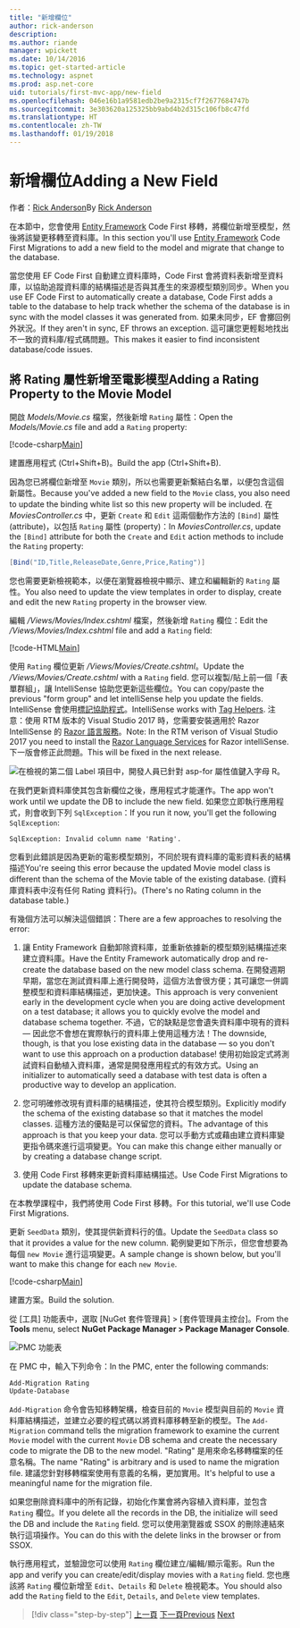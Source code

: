 ```yaml
---
title: "新增欄位"
author: rick-anderson
description: 
ms.author: riande
manager: wpickett
ms.date: 10/14/2016
ms.topic: get-started-article
ms.technology: aspnet
ms.prod: asp.net-core
uid: tutorials/first-mvc-app/new-field
ms.openlocfilehash: 046e16b1a9581edb2be9a2315cf7f2677684747b
ms.sourcegitcommit: 3e303620a125325bb9abd4b2d315c106fb8c47fd
ms.translationtype: HT
ms.contentlocale: zh-TW
ms.lasthandoff: 01/19/2018
---
```

# <a name="adding-a-new-field"></a><span data-ttu-id="e5ea1-102">新增欄位</span><span class="sxs-lookup"><span data-stu-id="e5ea1-102">Adding a New Field</span></span>

<span data-ttu-id="e5ea1-103">作者：[Rick Anderson](https://twitter.com/RickAndMSFT)</span><span class="sxs-lookup"><span data-stu-id="e5ea1-103">By [Rick Anderson](https://twitter.com/RickAndMSFT)</span></span>

<span data-ttu-id="e5ea1-104">在本節中，您會使用 [Entity Framework](https://docs.microsoft.com/ef/core/get-started/aspnetcore/new-db) Code First 移轉，將欄位新增至模型，然後將該變更移轉至資料庫。</span><span class="sxs-lookup"><span data-stu-id="e5ea1-104">In this section you'll use [Entity Framework](https://docs.microsoft.com/ef/core/get-started/aspnetcore/new-db) Code First Migrations to add a new field to the model and migrate that change to the database.</span></span>

<span data-ttu-id="e5ea1-105">當您使用 EF Code First 自動建立資料庫時，Code First 會將資料表新增至資料庫，以協助追蹤資料庫的結構描述是否與其產生的來源模型類別同步。</span><span class="sxs-lookup"><span data-stu-id="e5ea1-105">When you use EF Code First to automatically create a database, Code First adds a table to the database to help track whether the schema of the database is in sync with the model classes it was generated from.</span></span> <span data-ttu-id="e5ea1-106">如果未同步，EF 會擲回例外狀況。</span><span class="sxs-lookup"><span data-stu-id="e5ea1-106">If they aren't in sync, EF throws an exception.</span></span> <span data-ttu-id="e5ea1-107">這可讓您更輕鬆地找出不一致的資料庫/程式碼問題。</span><span class="sxs-lookup"><span data-stu-id="e5ea1-107">This makes it easier to find inconsistent database/code issues.</span></span>

## <a name="adding-a-rating-property-to-the-movie-model"></a><span data-ttu-id="e5ea1-108">將 Rating 屬性新增至電影模型</span><span class="sxs-lookup"><span data-stu-id="e5ea1-108">Adding a Rating Property to the Movie Model</span></span>

<span data-ttu-id="e5ea1-109">開啟 *Models/Movie.cs* 檔案，然後新增 `Rating` 屬性：</span><span class="sxs-lookup"><span data-stu-id="e5ea1-109">Open the *Models/Movie.cs* file and add a `Rating` property:</span></span>

[!code-csharp[Main](start-mvc/sample/MvcMovie/Models/MovieDateRating.cs?highlight=11&range=7-18)]

<span data-ttu-id="e5ea1-110">建置應用程式 (Ctrl+Shift+B)。</span><span class="sxs-lookup"><span data-stu-id="e5ea1-110">Build the app (Ctrl+Shift+B).</span></span>

<span data-ttu-id="e5ea1-111">因為您已將欄位新增至 `Movie` 類別，所以也需要更新繫結白名單，以便包含這個新屬性。</span><span class="sxs-lookup"><span data-stu-id="e5ea1-111">Because you've added a new field to the `Movie` class, you also need to update the binding white list so this new property will be included.</span></span> <span data-ttu-id="e5ea1-112">在 *MoviesController.cs* 中，更新 `Create` 和 `Edit` 這兩個動作方法的 `[Bind]` 屬性 (attribute)，以包括 `Rating` 屬性 (property)：</span><span class="sxs-lookup"><span data-stu-id="e5ea1-112">In *MoviesController.cs*, update the `[Bind]` attribute for both the `Create` and `Edit` action methods to include the `Rating` property:</span></span>

```csharp
[Bind("ID,Title,ReleaseDate,Genre,Price,Rating")]
   ```

<span data-ttu-id="e5ea1-113">您也需要更新檢視範本，以便在瀏覽器檢視中顯示、建立和編輯新的 `Rating` 屬性。</span><span class="sxs-lookup"><span data-stu-id="e5ea1-113">You also need to update the view templates in order to display, create and edit the new `Rating` property in the browser view.</span></span>

<span data-ttu-id="e5ea1-114">編輯 */Views/Movies/Index.cshtml* 檔案，然後新增 `Rating` 欄位：</span><span class="sxs-lookup"><span data-stu-id="e5ea1-114">Edit the */Views/Movies/Index.cshtml* file and add a `Rating` field:</span></span>

[!code-HTML[Main](start-mvc/sample/MvcMovie/Views/Movies/IndexGenreRating.cshtml?highlight=17,39&range=24-64)]

<span data-ttu-id="e5ea1-115">使用 `Rating` 欄位更新 */Views/Movies/Create.cshtml*。</span><span class="sxs-lookup"><span data-stu-id="e5ea1-115">Update the */Views/Movies/Create.cshtml* with a `Rating` field.</span></span> <span data-ttu-id="e5ea1-116">您可以複製/貼上前一個「表單群組」，讓 IntelliSense 協助您更新這些欄位。</span><span class="sxs-lookup"><span data-stu-id="e5ea1-116">You can copy/paste the previous "form group" and let intelliSense help you update the fields.</span></span> <span data-ttu-id="e5ea1-117">IntelliSense 會使用[標記協助程式](xref:mvc/views/tag-helpers/intro)。</span><span class="sxs-lookup"><span data-stu-id="e5ea1-117">IntelliSense works with [Tag Helpers](xref:mvc/views/tag-helpers/intro).</span></span> <span data-ttu-id="e5ea1-118">注意：使用 RTM 版本的 Visual Studio 2017 時，您需要安裝適用於 Razor IntelliSense 的 [Razor 語言服務](https://marketplace.visualstudio.com/items?itemName=ms-madsk.RazorLanguageServices)。</span><span class="sxs-lookup"><span data-stu-id="e5ea1-118">Note: In the RTM verison of Visual Studio 2017 you need to install the [Razor Language Services](https://marketplace.visualstudio.com/items?itemName=ms-madsk.RazorLanguageServices) for Razor intelliSense.</span></span> <span data-ttu-id="e5ea1-119">下一版會修正此問題。</span><span class="sxs-lookup"><span data-stu-id="e5ea1-119">This will be fixed in the next release.</span></span>

![在檢視的第二個 Label 項目中，開發人員已針對 asp-for 屬性值鍵入字母 R。](new-field/_static/cr.png)

<span data-ttu-id="e5ea1-123">在我們更新資料庫使其包含新欄位之後，應用程式才能運作。</span><span class="sxs-lookup"><span data-stu-id="e5ea1-123">The app won't work until we update the DB to include the new field.</span></span> <span data-ttu-id="e5ea1-124">如果您立即執行應用程式，則會收到下列 `SqlException`：</span><span class="sxs-lookup"><span data-stu-id="e5ea1-124">If you run it now, you'll get the following `SqlException`:</span></span>

`SqlException: Invalid column name 'Rating'.`

<span data-ttu-id="e5ea1-125">您看到此錯誤是因為更新的電影模型類別，不同於現有資料庫的電影資料表的結構描述</span><span class="sxs-lookup"><span data-stu-id="e5ea1-125">You're seeing this error because the updated Movie model class is different than the schema of the Movie table of the existing database.</span></span> <span data-ttu-id="e5ea1-126">(資料庫資料表中沒有任何 Rating 資料行)。</span><span class="sxs-lookup"><span data-stu-id="e5ea1-126">(There's no Rating column in the database table.)</span></span>

<span data-ttu-id="e5ea1-127">有幾個方法可以解決這個錯誤：</span><span class="sxs-lookup"><span data-stu-id="e5ea1-127">There are a few approaches to resolving the error:</span></span>

1. <span data-ttu-id="e5ea1-128">讓 Entity Framework 自動卸除資料庫，並重新依據新的模型類別結構描述來建立資料庫。</span><span class="sxs-lookup"><span data-stu-id="e5ea1-128">Have the Entity Framework automatically drop and re-create the database based on the new model class schema.</span></span> <span data-ttu-id="e5ea1-129">在開發週期早期，當您在測試資料庫上進行開發時，這個方法會很方便；其可讓您一併調整模型和資料庫結構描述，更加快速。</span><span class="sxs-lookup"><span data-stu-id="e5ea1-129">This approach is very convenient early in the development cycle when you are doing active development on a test database; it allows you to quickly evolve the model and database schema together.</span></span> <span data-ttu-id="e5ea1-130">不過，它的缺點是您會遺失資料庫中現有的資料 — 因此您不會想在實際執行的資料庫上使用這種方法！</span><span class="sxs-lookup"><span data-stu-id="e5ea1-130">The downside, though, is that you lose existing data in the database — so you don't want to use this approach on a production database!</span></span> <span data-ttu-id="e5ea1-131">使用初始設定式將測試資料自動植入資料庫，通常是開發應用程式的有效方式。</span><span class="sxs-lookup"><span data-stu-id="e5ea1-131">Using an initializer to automatically seed a database with test data is often a productive way to develop an application.</span></span>

2. <span data-ttu-id="e5ea1-132">您可明確修改現有資料庫的結構描述，使其符合模型類別。</span><span class="sxs-lookup"><span data-stu-id="e5ea1-132">Explicitly modify the schema of the existing database so that it matches the model classes.</span></span> <span data-ttu-id="e5ea1-133">這種方法的優點是可以保留您的資料。</span><span class="sxs-lookup"><span data-stu-id="e5ea1-133">The advantage of this approach is that you keep your data.</span></span> <span data-ttu-id="e5ea1-134">您可以手動方式或藉由建立資料庫變更指令碼來進行這項變更。</span><span class="sxs-lookup"><span data-stu-id="e5ea1-134">You can make this change either manually or by creating a database change script.</span></span>

3. <span data-ttu-id="e5ea1-135">使用 Code First 移轉來更新資料庫結構描述。</span><span class="sxs-lookup"><span data-stu-id="e5ea1-135">Use Code First Migrations to update the database schema.</span></span>

<span data-ttu-id="e5ea1-136">在本教學課程中，我們將使用 Code First 移轉。</span><span class="sxs-lookup"><span data-stu-id="e5ea1-136">For this tutorial, we'll use Code First Migrations.</span></span>

<span data-ttu-id="e5ea1-137">更新 `SeedData` 類別，使其提供新資料行的值。</span><span class="sxs-lookup"><span data-stu-id="e5ea1-137">Update the `SeedData` class so that it provides a value for the new column.</span></span> <span data-ttu-id="e5ea1-138">範例變更如下所示，但您會想要為每個 `new Movie` 進行這項變更。</span><span class="sxs-lookup"><span data-stu-id="e5ea1-138">A sample change is shown below, but you'll want to make this change for each `new Movie`.</span></span>

[!code-csharp[Main](start-mvc/sample/MvcMovie/Models/SeedDataRating.cs?name=snippet1&highlight=6)]

<span data-ttu-id="e5ea1-139">建置方案。</span><span class="sxs-lookup"><span data-stu-id="e5ea1-139">Build the solution.</span></span>

<span data-ttu-id="e5ea1-140">從 [工具] 功能表中，選取 [NuGet 套件管理員] > [套件管理員主控台]。</span><span class="sxs-lookup"><span data-stu-id="e5ea1-140">From the **Tools** menu, select **NuGet Package Manager > Package Manager Console**.</span></span>

  ![PMC 功能表](adding-model/_static/pmc.png)

<span data-ttu-id="e5ea1-142">在 PMC 中，輸入下列命令：</span><span class="sxs-lookup"><span data-stu-id="e5ea1-142">In the PMC, enter the following commands:</span></span>

```powershell
Add-Migration Rating
Update-Database
```

<span data-ttu-id="e5ea1-143">`Add-Migration` 命令會告知移轉架構，檢查目前的 `Movie` 模型與目前的 `Movie` 資料庫結構描述，並建立必要的程式碼以將資料庫移轉至新的模型。</span><span class="sxs-lookup"><span data-stu-id="e5ea1-143">The `Add-Migration` command tells the migration framework to examine the current `Movie` model with the current `Movie` DB schema and create the necessary code to migrate the DB to the new model.</span></span> <span data-ttu-id="e5ea1-144">"Rating" 是用來命名移轉檔案的任意名稱。</span><span class="sxs-lookup"><span data-stu-id="e5ea1-144">The name "Rating" is arbitrary and is used to name the migration file.</span></span> <span data-ttu-id="e5ea1-145">建議您針對移轉檔案使用有意義的名稱，更加實用。</span><span class="sxs-lookup"><span data-stu-id="e5ea1-145">It's helpful to use a meaningful name for the migration file.</span></span>

<span data-ttu-id="e5ea1-146">如果您刪除資料庫中的所有記錄，初始化作業會將內容植入資料庫，並包含 `Rating` 欄位。</span><span class="sxs-lookup"><span data-stu-id="e5ea1-146">If you delete all the records in the DB, the initialize will seed the DB and include the `Rating` field.</span></span> <span data-ttu-id="e5ea1-147">您可以使用瀏覽器或 SSOX 的刪除連結來執行這項操作。</span><span class="sxs-lookup"><span data-stu-id="e5ea1-147">You can do this with the delete links in the browser or from SSOX.</span></span>

<span data-ttu-id="e5ea1-148">執行應用程式，並驗證您可以使用 `Rating` 欄位建立/編輯/顯示電影。</span><span class="sxs-lookup"><span data-stu-id="e5ea1-148">Run the app and verify you can create/edit/display movies with a `Rating` field.</span></span> <span data-ttu-id="e5ea1-149">您也應該將 `Rating` 欄位新增至 `Edit`、`Details` 和 `Delete` 檢視範本。</span><span class="sxs-lookup"><span data-stu-id="e5ea1-149">You should also add the `Rating` field to the `Edit`, `Details`, and `Delete` view templates.</span></span>

>[!div class="step-by-step"]
<span data-ttu-id="e5ea1-150">[上一頁](search.md)
[下一頁](validation.md)</span><span class="sxs-lookup"><span data-stu-id="e5ea1-150">[Previous](search.md)
[Next](validation.md)</span></span>  
